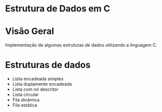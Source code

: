 # Estrutura de Dados em C

# Visão Geral
Implementação de algumas estruturas de dados utilizando a linguagem C.

# Estruturas de dados
- Lista encadeada simples
- Lista duplamente encadeada
- Lista com nó descritor
- Lista circular
- Fila dinâmica
- Fila estática
